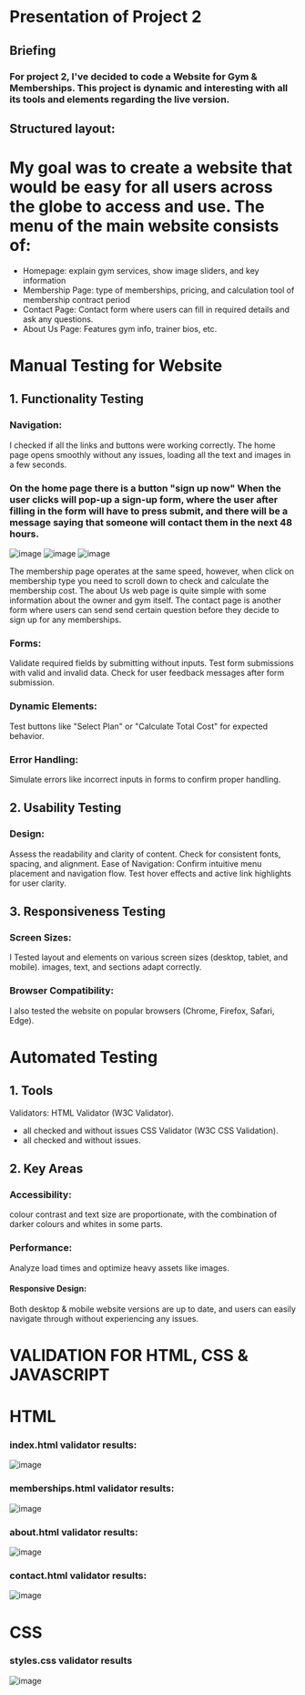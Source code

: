 # Presentation of Project 2

## Briefing 
### For project 2, I've decided to code a Website for Gym & Memberships. This project is dynamic and interesting with all its tools and elements regarding the live version. 

## Structured layout: 
# My goal was to create a website that would be easy for all users across the globe to access and use. The menu of the main website consists of: 
- Homepage: explain gym services, show image sliders, and key information
- Membership Page: type of memberships, pricing, and calculation tool of membership contract period
- Contact Page: Contact form where users can fill in required details and ask any questions. 
- About Us Page: Features gym info, trainer bios, etc.

# Manual Testing for Website

## 1. Functionality Testing
### Navigation:
I checked if all the links and buttons were working correctly. 
The home page opens smoothly without any issues, loading all the text and images in a few seconds.
### On the home page there is a button "sign up now" When the user clicks will pop-up a sign-up form, where the user after filling in the form will have to press submit, and there will be a message saying that someone will contact them in the next 48 hours. 

![image](https://github.com/user-attachments/assets/67f089d2-e2ce-4761-a336-81e3a803d4d7)
![image](https://github.com/user-attachments/assets/c24e33c9-548d-4f0e-85cf-8e826b50bbb1)
![image](https://github.com/user-attachments/assets/54986e8d-b005-4cdb-ad1f-d4d01bba1bb1)

The membership page operates at the same speed, however, when click on membership type you need to scroll down to check and calculate the membership cost.
The about Us web page is quite simple with some information about the owner and gym itself. 
The contact page is another form where users can send send certain question before they decide to sign up for any memberships. 

### Forms:
Validate required fields by submitting without inputs.
Test form submissions with valid and invalid data.
Check for user feedback messages after form submission.

### Dynamic Elements:
Test buttons like "Select Plan" or "Calculate Total Cost" for expected behavior.

### Error Handling:
Simulate errors like incorrect inputs in forms to confirm proper handling.

## 2. Usability Testing
### Design:
Assess the readability and clarity of content.
Check for consistent fonts, spacing, and alignment.
Ease of Navigation:
Confirm intuitive menu placement and navigation flow.
Test hover effects and active link highlights for user clarity.

## 3. Responsiveness Testing
### Screen Sizes:
I Tested layout and elements on various screen sizes (desktop, tablet, and mobile).
images, text, and sections adapt correctly.
### Browser Compatibility:
I also tested the website on popular browsers (Chrome, Firefox, Safari, Edge).

# Automated Testing

## 1. Tools
Validators:
HTML Validator (W3C Validator).
- all checked and without issues
CSS Validator (W3C CSS Validation).
- all checked and without issues. 

## 2. Key Areas
### Accessibility:

colour contrast and text size are proportionate, with the combination of darker colours and whites in some parts. 

### Performance:
Analyze load times and optimize heavy assets like images.

#### Responsive Design:
Both desktop & mobile website versions are up to date, and users can easily navigate through without experiencing any issues. 

# VALIDATION FOR HTML, CSS & JAVASCRIPT

# HTML

### index.html validator results: 

![image](https://github.com/user-attachments/assets/8ba7151c-d1df-477b-adcd-2fdd2fcd1c23)

### memberships.html validator results: 

![image](https://github.com/user-attachments/assets/d9bd6ea2-25cb-4800-8505-148bc5d99f4a)

### about.html validator results: 

![image](https://github.com/user-attachments/assets/851224d0-0ba7-4f05-9ede-0af232219129)

### contact.html validator results: 

![image](https://github.com/user-attachments/assets/e78ad0b7-920b-41b2-932c-92a1460bf7f2)

# CSS 

### styles.css validator results 

![image](https://github.com/user-attachments/assets/6aafa35b-24a7-455d-9450-615b85df1ddc)








